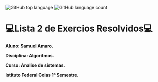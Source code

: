 ![GitHub top language](https://img.shields.io/github/languages/top/Samuel-Amaro/Lista-2-ALGORITMOS)
![GitHub language count](https://img.shields.io/github/languages/count/Samuel-Amaro/Lista-2-ALGORITMOS)
# :computer:Lista 2 de Exercios Resolvidos:computer:

**Aluno: Samuel Amaro.**

**Disciplina: Algoritmos.**

**Curso: Analise de sistemas.**

**Istituto Federal Goias 1ª Semestre.**
